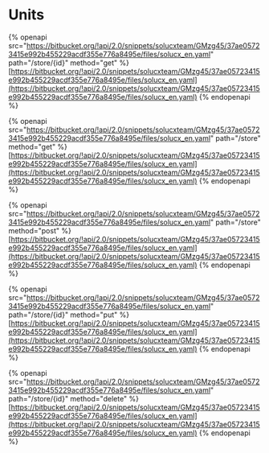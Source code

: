 # Units

{% openapi src="https://bitbucket.org/!api/2.0/snippets/solucxteam/GMzg45/37ae05723415e992b455229acdf355e776a8495e/files/solucx_en.yaml" path="/store/{id}" method="get" %}
[https://bitbucket.org/!api/2.0/snippets/solucxteam/GMzg45/37ae05723415e992b455229acdf355e776a8495e/files/solucx_en.yaml](https://bitbucket.org/!api/2.0/snippets/solucxteam/GMzg45/37ae05723415e992b455229acdf355e776a8495e/files/solucx_en.yaml)
{% endopenapi %}

{% openapi src="https://bitbucket.org/!api/2.0/snippets/solucxteam/GMzg45/37ae05723415e992b455229acdf355e776a8495e/files/solucx_en.yaml" path="/store" method="get" %}
[https://bitbucket.org/!api/2.0/snippets/solucxteam/GMzg45/37ae05723415e992b455229acdf355e776a8495e/files/solucx_en.yaml](https://bitbucket.org/!api/2.0/snippets/solucxteam/GMzg45/37ae05723415e992b455229acdf355e776a8495e/files/solucx_en.yaml)
{% endopenapi %}

{% openapi src="https://bitbucket.org/!api/2.0/snippets/solucxteam/GMzg45/37ae05723415e992b455229acdf355e776a8495e/files/solucx_en.yaml" path="/store" method="post" %}
[https://bitbucket.org/!api/2.0/snippets/solucxteam/GMzg45/37ae05723415e992b455229acdf355e776a8495e/files/solucx_en.yaml](https://bitbucket.org/!api/2.0/snippets/solucxteam/GMzg45/37ae05723415e992b455229acdf355e776a8495e/files/solucx_en.yaml)
{% endopenapi %}

{% openapi src="https://bitbucket.org/!api/2.0/snippets/solucxteam/GMzg45/37ae05723415e992b455229acdf355e776a8495e/files/solucx_en.yaml" path="/store/{id}" method="put" %}
[https://bitbucket.org/!api/2.0/snippets/solucxteam/GMzg45/37ae05723415e992b455229acdf355e776a8495e/files/solucx_en.yaml](https://bitbucket.org/!api/2.0/snippets/solucxteam/GMzg45/37ae05723415e992b455229acdf355e776a8495e/files/solucx_en.yaml)
{% endopenapi %}

{% openapi src="https://bitbucket.org/!api/2.0/snippets/solucxteam/GMzg45/37ae05723415e992b455229acdf355e776a8495e/files/solucx_en.yaml" path="/store/{id}" method="delete" %}
[https://bitbucket.org/!api/2.0/snippets/solucxteam/GMzg45/37ae05723415e992b455229acdf355e776a8495e/files/solucx_en.yaml](https://bitbucket.org/!api/2.0/snippets/solucxteam/GMzg45/37ae05723415e992b455229acdf355e776a8495e/files/solucx_en.yaml)
{% endopenapi %}

